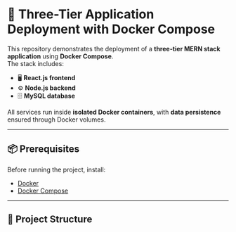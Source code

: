 # 🚀 Three-Tier Application Deployment with Docker Compose  
 

This repository demonstrates the deployment of a **three-tier MERN stack application** using **Docker Compose**.  
The stack includes:  
- 🖥 **React.js frontend**  
- ⚙️ **Node.js backend**  
- 🗄 **MySQL database**  

All services run inside **isolated Docker containers**, with **data persistence** ensured through Docker volumes.  

---

## 📦 Prerequisites  

Before running the project, install:  
- [Docker](https://www.docker.com/get-started)  
- [Docker Compose](https://docs.docker.com/compose/install/)  

---

## 📂 Project Structure  

